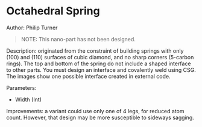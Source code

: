 # Octahedral Spring

Author: Philip Turner

> NOTE: This nano-part has not been designed.

Description: originated from the constraint of building springs with only (100) and (110) surfaces of cubic diamond, and no sharp corners (5-carbon rings). The top and bottom of the spring do not include a shaped interface to other parts. You must design an interface and covalently weld using CSG. The images show one possible interface created in external code.

Parameters:
- Width (Int)

Improvements: a variant could use only one of 4 legs, for reduced atom count. However, that design may be more susceptible to sideways sagging.
